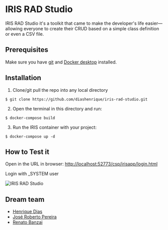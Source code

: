 
# IRIS RAD Studio
IRIS RAD Studio it's a toolkit that came to make the developer's life easier—allowing everyone to create their CRUD based on a simple class definition or even a CSV file.  

## Prerequisites
Make sure you have [git](https://git-scm.com/book/en/v2/Getting-Started-Installing-Git) and [Docker desktop](https://www.docker.com/products/docker-desktop) installed.

## Installation

1. Clone/git pull the repo into any local directory

```
$ git clone https://github.com/diashenrique/iris-rad-studio.git
```

2. Open the terminal in this directory and run:

```
$ docker-compose build
```

3. Run the IRIS container with your project:

```
$ docker-compose up -d
```

## How to Test it

Open in the URL in browser: [http://localhost:52773/csp/irisapp/login.html](http://localhost:52773/csp/irisapp/login.html)

Login with _SYSTEM user

![IRIS RAD Studio](https://raw.githubusercontent.com/diashenrique/iris-rad-studio/master/images/login.png)

## Dream team

- [Henrique Dias](https://community.intersystems.com/user/henrique-dias-2)
- [José Roberto Pereira](https://community.intersystems.com/user/jos%C3%A9-roberto-pereira-0)
- [Renato Banzai](https://community.intersystems.com/user/renato-banzai)
  